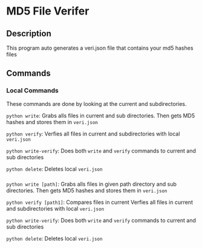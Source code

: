 # MD5 File Verifer
## Description
This program auto generates a veri.json file that contains your md5 hashes files

## Commands

### Local Commands
These commands are done by looking at the current and subdirectories.

`python write`: Grabs alls files in current and sub directories. Then gets MD5 hashes and stores them in `veri.json`

`python verify`: Verfies all files in current and subdirectories with local `veri.json`

`python write-verify`: Does both `write` and `verify` commands to current and sub directories

`python delete`: Deletes local `veri.json`

### 
`python write [path]`: Grabs alls files in given path directory and sub directories. Then gets MD5 hashes and stores them in `veri.json`

`python verify [path1]`: Compares files in current Verfies all files in current and subdirectories with local `veri.json`

`python write-verify`: Does both `write` and `verify` commands to current and sub directories

`python delete`: Deletes local `veri.json`
